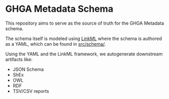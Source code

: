# GHGA Metadata Schema

This repository aims to serve as the source of truth for the GHGA Metadata schema.

The schema itself is modeled using [LinkML](https://github.com/biolink/biolinkml/) where the schema is authored
as a YAML, which can be found in [src/schema/](src/schema/ghga.yaml).

Using the YAML and the LinkML framework, we autogenerate downstream artifacts like:

 * JSON Schema
 * ShEx
 * OWL
 * RDF
 * TSV/CSV reports


